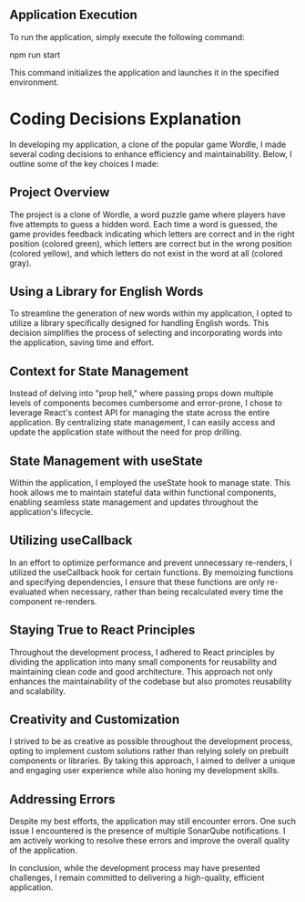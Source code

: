 ## Application Execution

To run the application, simply execute the following command:

npm run start

This command initializes the application and launches it in the specified environment.

# Coding Decisions Explanation

In developing my application, a clone of the popular game Wordle, I made several coding decisions to enhance efficiency and maintainability. Below, I outline some of the key choices I made:

## Project Overview

The project is a clone of Wordle, a word puzzle game where players have five attempts to guess a hidden word. Each time a word is guessed, the game provides feedback indicating which letters are correct and in the right position (colored green), which letters are correct but in the wrong position (colored yellow), and which letters do not exist in the word at all (colored gray).

## Using a Library for English Words

To streamline the generation of new words within my application, I opted to utilize a library specifically designed for handling English words. This decision simplifies the process of selecting and incorporating words into the application, saving time and effort.

## Context for State Management

Instead of delving into "prop hell," where passing props down multiple levels of components becomes cumbersome and error-prone, I chose to leverage React's context API for managing the state across the entire application. By centralizing state management, I can easily access and update the application state without the need for prop drilling.

## State Management with useState

Within the application, I employed the useState hook to manage state. This hook allows me to maintain stateful data within functional components, enabling seamless state management and updates throughout the application's lifecycle.

## Utilizing useCallback

In an effort to optimize performance and prevent unnecessary re-renders, I utilized the useCallback hook for certain functions. By memoizing functions and specifying dependencies, I ensure that these functions are only re-evaluated when necessary, rather than being recalculated every time the component re-renders.

## Staying True to React Principles

Throughout the development process, I adhered to React principles by dividing the application into many small components for reusability and maintaining clean code and good architecture. This approach not only enhances the maintainability of the codebase but also promotes reusability and scalability.

## Creativity and Customization

I strived to be as creative as possible throughout the development process, opting to implement custom solutions rather than relying solely on prebuilt components or libraries. By taking this approach, I aimed to deliver a unique and engaging user experience while also honing my development skills.

## Addressing Errors

Despite my best efforts, the application may still encounter errors. One such issue I encountered is the presence of multiple SonarQube notifications. I am actively working to resolve these errors and improve the overall quality of the application.

In conclusion, while the development process may have presented challenges, I remain committed to delivering a high-quality, efficient application.
